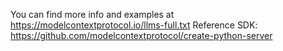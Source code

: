 <!-- Use this file to provide workspace-specific custom instructions to Copilot. For more details, visit https://code.visualstudio.com/docs/copilot/copilot-customization#_use-a-githubcopilotinstructionsmd-file -->
You can find more info and examples at https://modelcontextprotocol.io/llms-full.txt
Reference SDK: https://github.com/modelcontextprotocol/create-python-server

